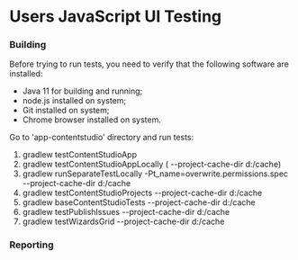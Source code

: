 Users JavaScript UI Testing
===

### Building

Before trying to run tests, you need to verify that the following software are installed:

* Java 11 for building and running;
* node.js installed on system;
* Git installed on system;
* Chrome browser installed on system.


 Go to 'app-contentstudio' directory and run tests:
  1. gradlew testContentStudioApp
  2. gradlew testContentStudioAppLocally  ( --project-cache-dir d:/cache)
  3. gradlew runSeparateTestLocally -Pt_name=overwrite.permissions.spec  --project-cache-dir d:/cache
  4. gradlew testContentStudioProjects  --project-cache-dir d:/cache
  5. gradlew baseContentStudioTests  --project-cache-dir d:/cache
  6. gradlew testPublishIssues  --project-cache-dir d:/cache
  7. gradlew testWizardsGrid --project-cache-dir d:/cache
  

### Reporting 
